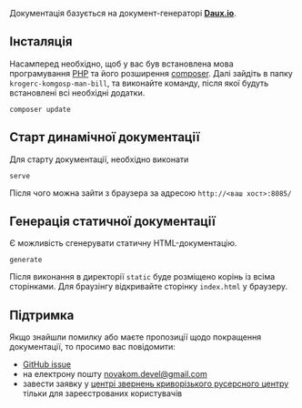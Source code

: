 Документація базується на документ-генераторі [**Daux.io**](https://github.com/justinwalsh/daux.io).

## Інсталяція

Насамперед необхідно, щоб у вас був встановлена мова програмування [PHP](https://php.net) та його розширення [composer](https://getcomposer.org/). Далі зайдіть в папку `krogerc-komgosp-man-bill`, та виконайте команду, після якої будуть встановлені всі необхідні додатки.

```
composer update
```

## Старт динамічної документації

Для старту документації, необхідно виконати

```
serve
```

Після чого можна зайти з браузера за адресою `http://<ваш хост>:8085/`

## Генерація статичної документації

Є можливість сгенерувати статичну HTML-документацію.

```
generate
```

Після виконання в директорії `static` буде розміщено корінь із всіма сторінками. Для браузінгу відкривайте сторінку `index.html` у браузеру.

## Підтримка

Якщо знайшли помилку або маєте пропозиції щодо покращення документації, то просимо вас повідомити:

- [GitHub issue](https://github.com/novakom-devel/krogerc-komgosp-man-bill/issues)
- на електрону пошту <a href="mailto:novakom.devel@gmail.com?subject=Krogerc komgosp manual issue">novakom.devel@gmail.com</a>
- завести заявку у [центрі звернень криворізького русерсного центру](https://krmisto.gov.ua/ua/komcentr/register/internal.html) тільки для зареєстрованих користувачів
